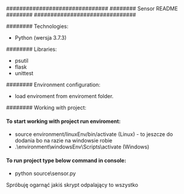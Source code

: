 ###############################
######## Sensor README ########
###############################

######## Technologies: 
- Python (wersja 3.7.3)

######## Libraries:
- psutil 
- flask
- unittest

######## Environment configuration: 
- load enviroment from enviroment folder. 

######## Working with project:      

#### To start working with project run enviroment:
- source environment/linuxEnv/bin/activate       (Linux) - to jeszcze do dodania bo na razie na windowsie robie 
- .\environment\windowsEnv\Scripts\activate      (Windows)

#### To run project type below command in console:
- python source\sensor.py

Spróbuję ogarnąć jakiś skrypt odpalający to wszystko
